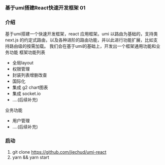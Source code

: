 ### 基于umi搭建React快速开发框架 01

### 介绍
基于umi搭建一个快速开发框架，react 应用框架。umi 以路由为基础的，支持类 next.js 的约定式路由，以及各种进阶的路由功能，并以此进行功能扩展，比如支持路由级的按需加载。
我们会在基于umi的基础上，开发出一个框架通用功能和业务功能
框架功能列表
* 全局layout
* 权限管理
* 封装列表增删改查
* 国际化
* 集成 g2 chart图表
* 集成 socket.io
* ....(后续补充)

业务功能
* 用户管理
* ....(后续补充)
### 启动

1. git clone https://github.com/jiechud/umi-react
2. yarn && yarn start
